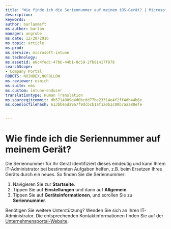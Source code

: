 ```yaml
---
title: "Wie finde ich die Seriennummer auf meinem iOS-Gerät? | Microsoft Docs"
description: 
keywords: 
author: barlanmsft
ms.author: barlan
manager: angrobe
ms.date: 12/20/2016
ms.topic: article
ms.prod: 
ms.service: microsoft-intune
ms.technology: 
ms.assetid: e6c4fedc-47b6-44b1-8c59-2fb81417f978
searchScope:
- Company Portal
ROBOTS: NOINDEX,NOFOLLOW
ms.reviewer: esmich
ms.suite: ems
ms.custom: intune-enduser
translationtype: Human Translation
ms.sourcegitcommit: db5714009d4d0bcdd77be23314e4f2ff4db44b6e
ms.openlocfilehash: 613bbe5da9a7f9dcbcb1af1a0b1c00b7aaa88efe


---
```


# <a name="how-do-i-find-the-serial-number-on-my-device"></a>Wie finde ich die Seriennummer auf meinem Gerät?

Die Seriennummer für Ihr Gerät identifiziert dieses eindeutig und kann Ihrem IT-Administrator bei bestimmten Aufgaben helfen, z.B. beim Ersetzen Ihres Geräts durch ein neues. So finden Sie die Seriennummer:

1. Navigieren Sie zur __Startseite__.
2. Tippen Sie auf __Einstellungen__ und dann auf __Allgemein__.
3. Tippen Sie auf __Geräteinformationen__, und scrollen Sie zu __Seriennummer__.

Benötigen Sie weitere Unterstützung? Wenden Sie sich an Ihren IT-Administrator. Die entsprechenden Kontaktinformationen finden Sie auf der [Unternehmensportal-Website](http://portal.manage.microsoft.com).



<!--HONumber=Dec16_HO3-->


